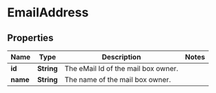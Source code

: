 
# EmailAddress

## Properties
Name | Type | Description | Notes
------------ | ------------- | ------------- | -------------
**id** | **String** | The eMail Id of the mail box owner. | 
**name** | **String** | The name of the mail box owner. | 




